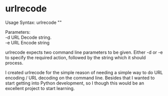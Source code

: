 # urlrecode

Usage Syntax: urlrecode <parameter> "<string to process>"
          
Parameters:   
    -d      URL Decode string.  
    -e      URL Encode string        

urlrecode expects two command line parameters to be given. Either -d or -e to specify the required action, followed by the string which it should process.


I created urlrecode for the simple reason of needing a simple way to do URL encoding / URL decoding on the command line. Besides that I wanted to start getting into Python development, so I though this would be an excellent project to start learning.
